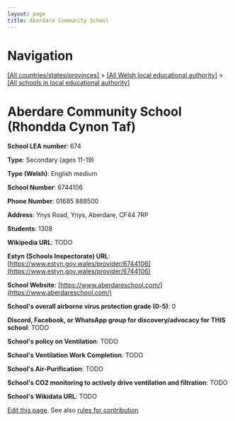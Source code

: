 ```yaml
---
layout: page
title: Aberdare Community School
---
```

# Navigation

[[All countries/states/provinces]](../../..) > [[All Welsh local educational authority]](../..) > [[All schools in local educational authority]](..)

# Aberdare Community School (Rhondda Cynon Taf)

**School LEA number**: 674

**Type**: Secondary (ages 11-19)

**Type (Welsh)**: English medium

**School Number**: 6744106

**Phone Number**: 01685 888500

**Address**: Ynys Road, Ynys, Aberdare, CF44 7RP

**Students**: 1308

**Wikipedia URL**: TODO

**Estyn (Schools Inspectorate) URL**: [https://www.estyn.gov.wales/provider/6744106](https://www.estyn.gov.wales/provider/6744106)

**School Website**: [https://www.aberdareschool.com/](https://www.aberdareschool.com/)

**School's overall airborne virus protection grade (0-5)**: 0

**Discord, Facebook, or WhatsApp group for discovery/advocacy for THIS school**: TODO

**School's policy on Ventilation**: TODO

**School's Ventilation Work Completion**: TODO

**School's Air-Purification**: TODO

**School's CO2 monitoring to actively drive ventilation and filtration**: TODO

**School's Wikidata URL**: TODO




[Edit this page](https://github.com/VentilationProject/Wales/edit/prif/./Rhondda_Cynon_Taf/Aberdare_Community_School.md). See also [rules for contribution](../../../contribution-rules/)
